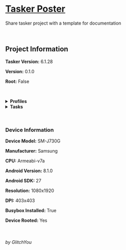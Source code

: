 # [Tasker Poster][link]


Share tasker project with a template for documentation


&nbsp;


## Project Information

**Tasker Version:** 6.1.28

**Version:** 0.1.0

**Root:** False


&nbsp;


<details>
<summary><b>Profiles</b></summary>
<ul>

<details>
<summary><b>TP - Auto Share</b></summary>

When exporting the xml and copying the taskernet link, this profile will show a message asking if you want to share the current project

</details>

</ul>
</details>

<details>
<summary><b>Tasks</b></summary>
<ul>

<details>
<summary><b>TP - #Main</b></summary>

Main task showing a list of methods of sharing your project

> Currently only works with Github and Reddit

</details>

</ul>
</details>






&nbsp;


### Device Information

**Device Model:**
SM-J730G

**Manufacturer:**
Samsung

**CPU:**
Armeabi-v7a

**Android Version:**
8.1.0

**Android SDK:**
27

**Resolution:**
1080x1920

**DPI:**
403x403

**Busybox Installed:**
True

**Device Rooted:**
Yes


&nbsp;


###### by GlitchYou

[link]: https://taskernet.com/shares/?user=AS35m8lZFkvcWqyrgtPNlB2Mh52ouETCHLjBo4o18oCQ0xa81fNP%2Fw5ZsXNm7UpARlC3g9C%2BsFR3pw%3D%3D&id=Project%3ATasker+Poster

